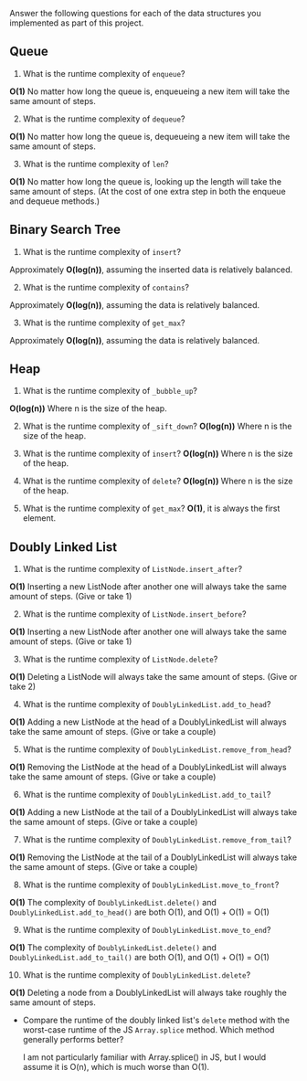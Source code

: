 Answer the following questions for each of the data structures you implemented as part of this project.

## Queue

1. What is the runtime complexity of `enqueue`?

**O(1)** No matter how long the queue is, enqueueing a new item will take the same amount of steps.

2. What is the runtime complexity of `dequeue`?

**O(1)** No matter how long the queue is, dequeueing a new item will take the same amount of steps.

3. What is the runtime complexity of `len`?

**O(1)** No matter how long the queue is, looking up the length will take the same amount of steps. (At the cost of one extra step in both the enqueue and dequeue methods.)

## Binary Search Tree

1. What is the runtime complexity of `insert`?

Approximately **O(log(n))**, assuming the inserted data is relatively balanced. 

2. What is the runtime complexity of `contains`?

Approximately **O(log(n))**, assuming the data is relatively balanced. 

3. What is the runtime complexity of `get_max`?

Approximately **O(log(n))**, assuming the data is relatively balanced. 

## Heap

1. What is the runtime complexity of `_bubble_up`?

**O(log(n))** Where n is the size of the heap.

2. What is the runtime complexity of `_sift_down`?
**O(log(n))** Where n is the size of the heap.

3. What is the runtime complexity of `insert`?
**O(log(n))** Where n is the size of the heap.

4. What is the runtime complexity of `delete`?
**O(log(n))** Where n is the size of the heap.

5. What is the runtime complexity of `get_max`?
**O(1)**, it is always the first element.

## Doubly Linked List

1. What is the runtime complexity of `ListNode.insert_after`?

**O(1)** Inserting a new ListNode after another one will always take the same amount of steps. (Give or take 1)

2. What is the runtime complexity of `ListNode.insert_before`?

**O(1)** Inserting a new ListNode after another one will always take the same amount of steps. (Give or take 1)

3. What is the runtime complexity of `ListNode.delete`?

**O(1)** Deleting a ListNode will always take the same amount of steps. (Give or take 2)

4. What is the runtime complexity of `DoublyLinkedList.add_to_head`?

**O(1)** Adding a new ListNode at the head of a DoublyLinkedList will always take the same amount of steps. (Give or take a couple)

5. What is the runtime complexity of `DoublyLinkedList.remove_from_head`?

**O(1)** Removing the ListNode at the head of a DoublyLinkedList will always take the same amount of steps. (Give or take a couple)

6. What is the runtime complexity of `DoublyLinkedList.add_to_tail`?

**O(1)** Adding a new ListNode at the tail of a DoublyLinkedList will always take the same amount of steps. (Give or take a couple)

7. What is the runtime complexity of `DoublyLinkedList.remove_from_tail`?

**O(1)** Removing the ListNode at the tail of a DoublyLinkedList will always take the same amount of steps. (Give or take a couple)

8. What is the runtime complexity of `DoublyLinkedList.move_to_front`?

**O(1)** The complexity of `DoublyLinkedList.delete()` and `DoublyLinkedList.add_to_head()` are both O(1), and O(1) + O(1) = O(1)

9. What is the runtime complexity of `DoublyLinkedList.move_to_end`?

**O(1)** The complexity of `DoublyLinkedList.delete()` and `DoublyLinkedList.add_to_tail()` are both O(1), and O(1) + O(1) = O(1)

10. What is the runtime complexity of `DoublyLinkedList.delete`?

**O(1)** Deleting a node from a DoublyLinkedList will always take roughly the same amount of steps.

- Compare the runtime of the doubly linked list's `delete` method with the worst-case runtime of the JS `Array.splice` method. Which method generally performs better?

    I am not particularly familiar with Array.splice() in JS, but I would assume it is O(n), which is much worse than O(1).